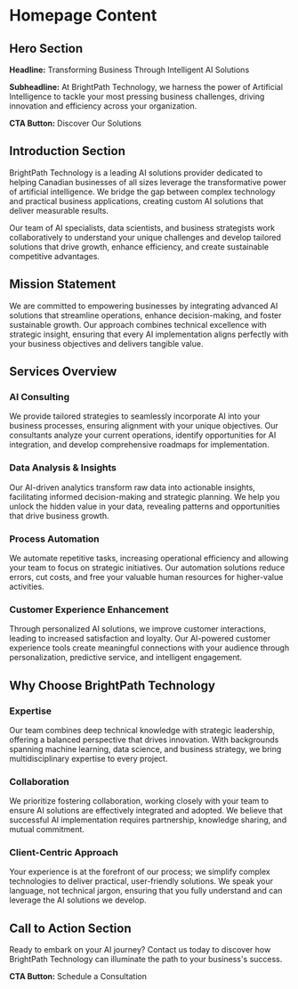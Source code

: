 # Homepage Content

## Hero Section
**Headline:** Transforming Business Through Intelligent AI Solutions

**Subheadline:** At BrightPath Technology, we harness the power of Artificial Intelligence to tackle your most pressing business challenges, driving innovation and efficiency across your organization.

**CTA Button:** Discover Our Solutions

## Introduction Section
BrightPath Technology is a leading AI solutions provider dedicated to helping Canadian businesses of all sizes leverage the transformative power of artificial intelligence. We bridge the gap between complex technology and practical business applications, creating custom AI solutions that deliver measurable results.

Our team of AI specialists, data scientists, and business strategists work collaboratively to understand your unique challenges and develop tailored solutions that drive growth, enhance efficiency, and create sustainable competitive advantages.

## Mission Statement
We are committed to empowering businesses by integrating advanced AI solutions that streamline operations, enhance decision-making, and foster sustainable growth. Our approach combines technical excellence with strategic insight, ensuring that every AI implementation aligns perfectly with your business objectives and delivers tangible value.

## Services Overview

### AI Consulting
We provide tailored strategies to seamlessly incorporate AI into your business processes, ensuring alignment with your unique objectives. Our consultants analyze your current operations, identify opportunities for AI integration, and develop comprehensive roadmaps for implementation.

### Data Analysis & Insights
Our AI-driven analytics transform raw data into actionable insights, facilitating informed decision-making and strategic planning. We help you unlock the hidden value in your data, revealing patterns and opportunities that drive business growth.

### Process Automation
We automate repetitive tasks, increasing operational efficiency and allowing your team to focus on strategic initiatives. Our automation solutions reduce errors, cut costs, and free your valuable human resources for higher-value activities.

### Customer Experience Enhancement
Through personalized AI solutions, we improve customer interactions, leading to increased satisfaction and loyalty. Our AI-powered customer experience tools create meaningful connections with your audience through personalization, predictive service, and intelligent engagement.

## Why Choose BrightPath Technology

### Expertise
Our team combines deep technical knowledge with strategic leadership, offering a balanced perspective that drives innovation. With backgrounds spanning machine learning, data science, and business strategy, we bring multidisciplinary expertise to every project.

### Collaboration
We prioritize fostering collaboration, working closely with your team to ensure AI solutions are effectively integrated and adopted. We believe that successful AI implementation requires partnership, knowledge sharing, and mutual commitment.

### Client-Centric Approach
Your experience is at the forefront of our process; we simplify complex technologies to deliver practical, user-friendly solutions. We speak your language, not technical jargon, ensuring that you fully understand and can leverage the AI solutions we develop.

## Call to Action Section
Ready to embark on your AI journey? Contact us today to discover how BrightPath Technology can illuminate the path to your business's success.

**CTA Button:** Schedule a Consultation
